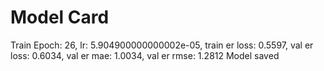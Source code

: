# Model Card
Train Epoch: 26, lr: 5.904900000000002e-05, train er loss: 0.5597,
              val er loss: 0.6034, val er mae: 1.0034, val er rmse: 1.2812
Model saved